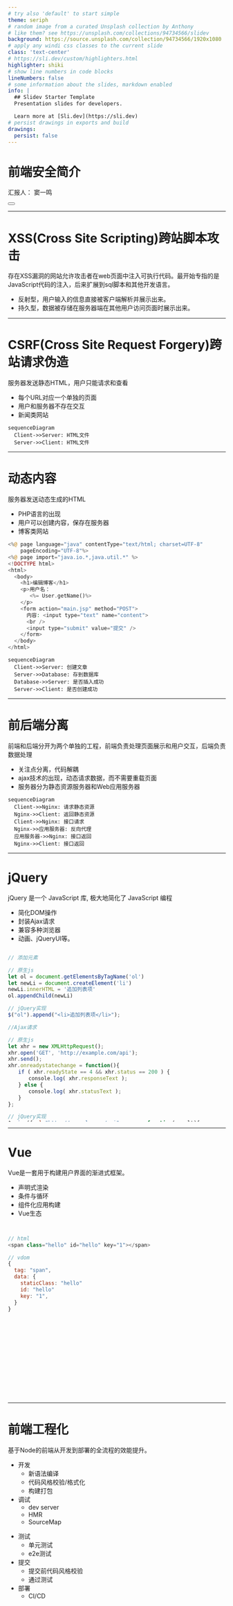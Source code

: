 ```yaml
---
# try also 'default' to start simple
theme: seriph
# random image from a curated Unsplash collection by Anthony
# like them? see https://unsplash.com/collections/94734566/slidev
background: https://source.unsplash.com/collection/94734566/1920x1080
# apply any windi css classes to the current slide
class: 'text-center'
# https://sli.dev/custom/highlighters.html
highlighter: shiki
# show line numbers in code blocks
lineNumbers: false
# some information about the slides, markdown enabled
info: |
  ## Slidev Starter Template
  Presentation slides for developers.

  Learn more at [Sli.dev](https://sli.dev)
# persist drawings in exports and build
drawings:
  persist: false
---
```


# 前端安全简介

汇报人： 窦一鸣


<div class="abs-br m-6 flex gap-2">
  <button @click="$slidev.nav.openInEditor()" title="Open in Editor" class="text-xl icon-btn opacity-50 !border-none !hover:text-white">
    <carbon:edit />
  </button>
  <a href="https://github.com/slidevjs/slidev" target="_blank" alt="GitHub"
    class="text-xl icon-btn opacity-50 !border-none !hover:text-white">
    <carbon-logo-github />
  </a>
</div>

<!--
The last comment block of each slide will be treated as slide notes. It will be visible and editable in Presenter Mode along with the slide. [Read more in the docs](https://sli.dev/guide/syntax.html#notes)
-->

---

# XSS(Cross Site Scripting)跨站脚本攻击

存在XSS漏洞的网站允许攻击者在web页面中注入可执行代码。最开始专指的是JavaScript代码的注入，后来扩展到sql脚本和其他开发语言。

<div class="mt-8">

- 反射型，用户输入的信息直接被客户端解析并展示出来。
- 持久型，数据被存储在服务器端在其他用户访问页面时展示出来。

</div>

---

# CSRF(Cross Site Request Forgery)跨站请求伪造

服务器发送静态HTML，用户只能请求和查看
<div grid="~ cols-2 gap-4">

<div class="flex items-center">

- 每个URL对应一个单独的页面
- 用户和服务器不存在交互
- 新闻类网站

</div>
  
```mermaid {scale: 0.5}
sequenceDiagram
  Client->>Server: HTML文件
  Server->>Client: HTML文件
```
  
</div>

---

# 动态内容

服务器发送动态生成的HTML
<div grid="~ cols-2 gap-4">

<div>

- PHP语言的出现
- 用户可以创建内容，保存在服务器
- 博客类网站

```php {all|1-3|9|12|11|all}
<%@ page language="java" contentType="text/html; charset=UTF-8"
    pageEncoding="UTF-8"%>
<%@ page import="java.io.*,java.util.*" %>
<!DOCTYPE html>
<html>
  <body>
    <h1>编辑博客</h1>
    <p>用户名：
       <%= User.getName()%>
    </p>
    <form action="main.jsp" method="POST">
      内容: <input type="text" name="content">
      <br />
      <input type="submit" value="提交" />
    </form>
  </body>
</html>
```

</div>

  
```mermaid {scale: 0.5}
sequenceDiagram
  Client->>Server: 创建文章
  Server->>Database: 存到数据库
  Database->>Server: 是否插入成功
  Server->>Client: 是否创建成功
```
  
</div>

---

# 前后端分离

前端和后端分开为两个单独的工程，前端负责处理页面展示和用户交互，后端负责数据处理

<div grid="~ cols-2 gap-4">

<div class="mt-50px">

- 关注点分离，代码解耦
- ajax技术的出现，动态请求数据，而不需要重载页面
- 服务器分为静态资源服务器和Web应用服务器

</div>
  
```mermaid {scale: 0.3}
sequenceDiagram
  Client->>Nginx: 请求静态资源
  Nginx->>Client: 返回静态资源
  Client->>Nginx: 接口请求
  Nginx->>应用服务器: 反向代理
  应用服务器->>Nginx: 接口返回
  Nginx->>Client: 接口返回
```
  
</div>



---

# jQuery

jQuery 是一个 JavaScript 库, 极大地简化了 JavaScript 编程

<div grid="~ cols-2 gap-4" >

<div class="mt-50px">

- 简化DOM操作
- 封装Ajax请求
- 兼容多种浏览器
- 动画、jQueryUI等。

</div>

<div style="height: 400px; overflow: scroll">

```js {all|3-7|9-10|12-24|26-29|all}
// 添加元素

// 原生js
let ol = document.getElementsByTagName('ol')
let newLi = document.createElement('li')
newLi.innerHTML = '追加列表项'
ol.appendChild(newLi)

// jQuery实现
$("ol").append("<li>追加列表项</li>");

//Ajax请求

// 原生js
let xhr = new XMLHttpRequest();
xhr.open('GET', 'http://example.com/api');
xhr.send();
xhr.onreadystatechange = function(){
　　if ( xhr.readyState == 4 && xhr.status == 200 ) {
　　　　console.log( xhr.responseText );
　　} else {
　　　　console.log( xhr.statusText );
　　}
};

// jQuery实现
$.ajax({url:"http://example.com/api",success:function(result){
    $("#div1").html(result);
}});

```
</div>
  
</div>


---

# Vue

Vue是一套用于构建用户界面的渐进式框架。

<div grid="~ cols-2 gap-4" >


<div class="mt-50px">

- 声明式渲染
- 条件与循环
- 组件化应用构建
- Vue生态

</div>

<div style="height: 400px; overflow: scroll">

```js

// html
<span class="hello" id="hello" key="1"></span>

// vdom
{
  tag: "span",
  data: {
    staticClass: "hello"
    id: "hello"
    key: "1",
  }
}

```

</div>

</div>
  
---

# 前端工程化

基于Node的前端从开发到部署的全流程的效能提升。

<div grid="~ cols-2 gap-4">

<div>

- 开发
  - 新语法编译
  - 代码风格校验/格式化
  - 构建打包
- 调试
  - dev server
  - HMR
  - SourceMap

</div>

<div>

- 测试
  - 单元测试
  - e2e测试
- 提交
  - 提交前代码风格校验
  - 通过测试
- 部署
  - CI/CD

</div>

</div>
